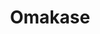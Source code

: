 ---
layout: place
title: "Omakase"
permalink: /california/san-francisco/omakase.html
stateAbbr: CA
stateName: California
cityName: San Francisco
place_id: ChIJFYz55yx-j4ARFUpWF0lt4gw
photos:
  - name: >-
      places/ChIJFYz55yx-j4ARFUpWF0lt4gw/photos/AUy1YQ2M8SBe5DCcAYCpy3P7B9ItRNI0kV4swdQiZKRGu1jrW2UqTAVWEGWcOWgv4WtA4bJL9OdgPL-MwT50fnh6pmVYSImMW2q49jyal2rwWXqUp-kqToSoHXCqd2WPxZbyhVxHDfgmH-O1rt4MBZ2r7QSoAaAccGRZW_E2RunyPs3lTRvPewBq_Xd0eaJGIdUFcq7bhECLgpOn0Z6qvnUlz4XnZerMUR86w0Or7eRWwJvbw7FhcJ3mf1QV9HhoUhmwa3Dc2YSZCSZ6XCuMDq5q6Q4JMs64V1zM3hOCTtfibYGYZIQoyBmkrjfozMOPgAAygr3pz1kY4T6Bivt5UNwPAEelX_K4YPUXVjzzm9RD9YOKQPph4hN2sZxMBMhVz9P2br031cUBuIxVwlXnykDkdtq84CGvo_9yB9_pUWe-YoE
    widthPx: 4000
    heightPx: 3000
    authorAttributions:
      - displayName: Wook Chung
        uri: https://maps.google.com/maps/contrib/117281398299717700812
        photoUri: >-
          https://lh3.googleusercontent.com/a-/ALV-UjXmLd7W8jEd1WWjwgdwsifrYxZzQiYZWgE56JE8moSKA62xKy10=s100-p-k-no-mo
    flagContentUri: >-
      https://www.google.com/local/imagery/report/?cb_client=maps_api_places.places_api&image_key=!1e10!2sCIHM0ogKEICAgICu-bf9GQ&hl=en-US
    googleMapsUri: >-
      https://www.google.com/maps/place//data=!3m4!1e2!3m2!1sCIHM0ogKEICAgICu-bf9GQ!2e10!4m2!3m1!1s0x808f7e2ce7f98c15:0xce26d4917564a15
  - name: >-
      places/ChIJFYz55yx-j4ARFUpWF0lt4gw/photos/AUy1YQ1PHAwX6BBG-LLenuGz5hAhnB39riE_mLpOp6ow6rl1YN5sqeJexrElrZBEKzUFS_rx0owg_dKOJzGhhky_7-gpyDyQhj5Omb9jY2pkAplF_uV0fCK-cslZABUFNcr6vagtYFn7zimXKvY4u3bXpEwnbmuofQmV6A481Lz_Fn_s6uTfPSpejUowsWTxZpTZ84p4-ys5RvUMGXb4i81lliSlcrFYU759gjn3tEWfCcUvI4A3jKBs4KFSH5hy4r2TCDqQf2I3EvLcLA99xeHcuov9fbLFPpdEfaHixIgjKarvLA
    widthPx: 2048
    heightPx: 1365
    authorAttributions:
      - displayName: Omakase
        uri: https://maps.google.com/maps/contrib/112170435476789958741
        photoUri: >-
          https://lh3.googleusercontent.com/a/ACg8ocJy6W2UJ4-s4v4EEpFNCH5__k1payq9aatkRidoSielhoaKCw=s100-p-k-no-mo
    flagContentUri: >-
      https://www.google.com/local/imagery/report/?cb_client=maps_api_places.places_api&image_key=!1e10!2sAF1QipO3-IQblbA8H1opUuvrWfpio6RlIAlrAC76l2nn&hl=en-US
    googleMapsUri: >-
      https://www.google.com/maps/place//data=!3m4!1e2!3m2!1sAF1QipO3-IQblbA8H1opUuvrWfpio6RlIAlrAC76l2nn!2e10!4m2!3m1!1s0x808f7e2ce7f98c15:0xce26d4917564a15
  - name: >-
      places/ChIJFYz55yx-j4ARFUpWF0lt4gw/photos/AUy1YQ27s7pnzNi6Gf-JvpSu4Zf_NdVoDNvZKF7Zo7mgs67Y0ASprM7z58DOomzneqB--_0QvWXWomFl_jy3czXuXm190zg7jqUZqXolWMUYrz35HFRyY5pOJjj2_mZkfHMeDAyqC0h65uzgL9UqtzcITCdkoaym7AUJWNgg1Uixjui_924NWbM-WWYwiQ82ZXo1j4Vtu3MXbcPUIssV8_d8GJDgLtDi8UJOIyRpJJ3UTy2m8r3vWfgIxcdUFVJfZNXnLYW-VzRXI4262kJPxwM2bSpMnqv2Vu1JqoMYzZ8uD95JJafg4uV2bjOA4dOTLs0xH7FqIDTUJg1Z3A81dvF36ZusVdoUUKtYroUm0dcAqy2iba0qDBH0muZZaDbXFwnVnXmDDn6leF5jew4Oj3zncTDbYu0IUTyfbv2YNEgJUb-eGEmM
    widthPx: 1200
    heightPx: 1600
    authorAttributions:
      - displayName: Michael Chang
        uri: https://maps.google.com/maps/contrib/114895646990127992892
        photoUri: >-
          https://lh3.googleusercontent.com/a-/ALV-UjWxR_8cTOoc7w5qs4Y0MlanOb75Yx7EwMsO5U_UQodouJI7TYcl=s100-p-k-no-mo
    flagContentUri: >-
      https://www.google.com/local/imagery/report/?cb_client=maps_api_places.places_api&image_key=!1e10!2sCIHM0ogKEICAgMDgiI317QE&hl=en-US
    googleMapsUri: >-
      https://www.google.com/maps/place//data=!3m4!1e2!3m2!1sCIHM0ogKEICAgMDgiI317QE!2e10!4m2!3m1!1s0x808f7e2ce7f98c15:0xce26d4917564a15
  - name: >-
      places/ChIJFYz55yx-j4ARFUpWF0lt4gw/photos/AUy1YQ2RDYDHBAs9AeaYHOHkHpCJzsLH6ESD73bnhD2tEd2yfQ7au6z9PkIIUkGaM_cChb2zK6QaMNhm_QYnkr7bhe05gopmkuONkbfRXQaY-_dhp1sDrnVCdmiUZxtrIg5sIVC5FyjAroGKhhLjzo0jstBakOx0xO7VSxHhwGC7sfNF_Ez5-EyLZVDJSxQ1fzbQla3z9yXFqVeSFpiozsQ0sGtGdLSSGpMGGj-LwllL7a3rJZTOK4lwTPq6uGi0KtnQbJwiVHpvS1mfjyhv15matctpU8QyZm_ahmMfPTNs-GroVJLTbuhFj6KZsBI-jv6NFOemvYfwJg9cnSA_sAhveeufwcE87I-37Rkf7NViNGeIwCvWGhm9SFmvMmhWtaP-ZUWoR-Zk8JZz455IlAeZ3sm27f-oLjPbIEx_uIej049DTA
    widthPx: 4000
    heightPx: 3000
    authorAttributions:
      - displayName: Kien Lam
        uri: https://maps.google.com/maps/contrib/114156057841605211208
        photoUri: >-
          https://lh3.googleusercontent.com/a-/ALV-UjXqiQOuQyIKfRjWsWu0OowPkCTmwgICtsdSh9nKepjW-IFdr7LYsg=s100-p-k-no-mo
    flagContentUri: >-
      https://www.google.com/local/imagery/report/?cb_client=maps_api_places.places_api&image_key=!1e10!2sCIHM0ogKEICAgICxvJO1Qw&hl=en-US
    googleMapsUri: >-
      https://www.google.com/maps/place//data=!3m4!1e2!3m2!1sCIHM0ogKEICAgICxvJO1Qw!2e10!4m2!3m1!1s0x808f7e2ce7f98c15:0xce26d4917564a15
  - name: >-
      places/ChIJFYz55yx-j4ARFUpWF0lt4gw/photos/AUy1YQ1Qi9CEIcrzccMFDFtiVvDgOfejAAUj7AZyBK9if0Y7uiESTonpjXWi92C8LTJ_AXFTvwZjFWiw7H_r5t3TXXON4-4Z20ZDyOwow8WwFPHYqf63NjxyL-XSVSx4tM-X4-YfURk66g9SE4QXrCOM1Tcut-h9g9RPUaKDTuQQB1cVk8UNLa1uGf_thdf7aIDxWD3Nh6K8fR7Kq0sr6XVhSbNq8nW61Ot8hZjPlSND3HiG6d7eHGDNWnS93DnzohQCC257mSuMAVkil0kPgzRnNEUOMDWUWgqWpaA2kKc0_eOgPZDWFpBbmZan99bLIa1CdctEuv1ppWU2xHhoP5euFbhLRbPclDCXj6KlhWZ7dPE8qlMaVLn-2lK7VKQWaXcjzaO7m5M1BfTftpuXRE3448CH_TykZGCl1_R6MothiJ3DiA
    widthPx: 3024
    heightPx: 4032
    authorAttributions:
      - displayName: Jack Naglieri
        uri: https://maps.google.com/maps/contrib/114361911716120406526
        photoUri: >-
          https://lh3.googleusercontent.com/a/ACg8ocLnWOXa-g8QJ20C3xbeTrp88T8j9jfAx5pvON6e0qrhaIMz1zoJ=s100-p-k-no-mo
    flagContentUri: >-
      https://www.google.com/local/imagery/report/?cb_client=maps_api_places.places_api&image_key=!1e10!2sCIHM0ogKEICAgIDnoNOHNQ&hl=en-US
    googleMapsUri: >-
      https://www.google.com/maps/place//data=!3m4!1e2!3m2!1sCIHM0ogKEICAgIDnoNOHNQ!2e10!4m2!3m1!1s0x808f7e2ce7f98c15:0xce26d4917564a15
  - name: >-
      places/ChIJFYz55yx-j4ARFUpWF0lt4gw/photos/AUy1YQ0Htu7XE6Rf5cvyoECP-vDhwMOU9ZaukUuF4CYSxt-p9wQ9Z2HnmzRpkjHL_2M6imGB9NkssjCpqRplDveJ-47cDbI9xnrlYblkIY8z0lNI6Fv8lDf2HZzKe-H2GCt7jNax7kFNPsEg4tR55WRnAuVuBjwAL59DJIee-1JXtdoXrbLNqe29VQFT79Wa8_YnYmOEkvS_0Moiz8YwQf_bfU7kp1Flzx2njT-d9o9Ecyw9cL8jFjdiPWF2DaFN-_T9aCdmQqqlPF5BqPq4MrE-zqCKrXCsHRz5E9Tih_fDLvpdsYP02RYrodgak3cZGyN5PcgoqntZVYf2Dc3_G7QTyNHAl0mgDHbWnFPXRVC8TOyb4XW6w1YdqSCGbLUu-dYIrz3hSiRDPUFP096IczmJhG2cRAU8fcNVc4mQWv6ZoyI
    widthPx: 4032
    heightPx: 2268
    authorAttributions:
      - displayName: S&E Cafe
        uri: https://maps.google.com/maps/contrib/105874615238558917533
        photoUri: >-
          https://lh3.googleusercontent.com/a-/ALV-UjVb61D6kPGtBOVG2WQ3JdV6KxC3oQjQU3ceOPRHW_tSsjeIp1k=s100-p-k-no-mo
    flagContentUri: >-
      https://www.google.com/local/imagery/report/?cb_client=maps_api_places.places_api&image_key=!1e10!2sCIHM0ogKEICAgIDzm5jgdA&hl=en-US
    googleMapsUri: >-
      https://www.google.com/maps/place//data=!3m4!1e2!3m2!1sCIHM0ogKEICAgIDzm5jgdA!2e10!4m2!3m1!1s0x808f7e2ce7f98c15:0xce26d4917564a15
  - name: >-
      places/ChIJFYz55yx-j4ARFUpWF0lt4gw/photos/AUy1YQ3eIzSc6va_usvkLtRA9iHy23UjSu_4JMuuQa6lG0PF5fkoeTxtqys5aRDM7kdl8dYa0mhMSO7h12lVfAuWmxMG2RdR_iTlwva783aiBHYYJtt82lN052gpIS_wJJYUAxhhDkhV0bC_GCHuN1SbYfQxY6wPmiZ1b7wQaZS_jpWAW3E5WETrDQoRTeJaYtyjkj7_1iPiUbhL88DcKEDgwHWqI1zMxCGuYXBqfHA74AIBmQf7PRXPr_ktSNJc0FePpsHQ1gX57H6ZgdfPpngn1FasOvDuMEg5oWPGoox3D68RViNX0IHRW2zYv6acdVe2b7fOCrB6a_pAa-5w07U3Z7csrey2Ju76tgH4zT3-sAZmVy1-lczcx-jeUg2sqRggI7oNoNaNLD068K3bBJ78GDg_2KMvAXF2RlOlxNvZC97_Vg
    widthPx: 4032
    heightPx: 3024
    authorAttributions:
      - displayName: Elisa Cheng
        uri: https://maps.google.com/maps/contrib/104926101935158168601
        photoUri: >-
          https://lh3.googleusercontent.com/a/ACg8ocJImPORCjhmuPGjtfqi68Y7R5ydjlF8IKHxDh0QEstYN50I9Q=s100-p-k-no-mo
    flagContentUri: >-
      https://www.google.com/local/imagery/report/?cb_client=maps_api_places.places_api&image_key=!1e10!2sCIHM0ogKEICAgICTneKeRg&hl=en-US
    googleMapsUri: >-
      https://www.google.com/maps/place//data=!3m4!1e2!3m2!1sCIHM0ogKEICAgICTneKeRg!2e10!4m2!3m1!1s0x808f7e2ce7f98c15:0xce26d4917564a15
  - name: >-
      places/ChIJFYz55yx-j4ARFUpWF0lt4gw/photos/AUy1YQ3Zqmvfi6VkooxEKazZ6oRfbdHoSqqATJF3C52cT0EN6oPzAsu3sj3tJmZslTWQAdp4IbUL-rn1_kNxnBAsBdew_k40xurCWoDgUO6AFPMkoAzONUKoI5eEWY2oV0HmyBxDi0JzsYL7xBqqmU9GcuFvfGV4YcrMD26cAJVaDIBBjU3MxnwnFrsaeNpSL-4lDJhCDRf-C77MboKmRkWrKvCuE9HqDgG5L5Un7GzMHG_DxrWZKmHH8ABbTDpp6ddY0FMvfHZBqEf70DgHdQaYsg2K3pfLUhyCInAq9LetorgMS31MMkwE9q5q_jvQaaTMRySt7BJPOaTqoqJFV1b-bBajFSxf5NKEgc6N_ZLxS33wucL_eUAjWwhYHV9ClkQc2i18optwQ2E225hjG-1SvUOO61oJDt19s4xm5MBH6Q0gFMtD
    widthPx: 4080
    heightPx: 3072
    authorAttributions:
      - displayName: Nate Perry-Thistle
        uri: https://maps.google.com/maps/contrib/112481672616093649152
        photoUri: >-
          https://lh3.googleusercontent.com/a-/ALV-UjUF5JWvXC76v34fXhtRTzpG2saUK9HWRl_5s0V5ztkC-_5c-UY0Dw=s100-p-k-no-mo
    flagContentUri: >-
      https://www.google.com/local/imagery/report/?cb_client=maps_api_places.places_api&image_key=!1e10!2sCIHM0ogKEICAgIC-3vnznwE&hl=en-US
    googleMapsUri: >-
      https://www.google.com/maps/place//data=!3m4!1e2!3m2!1sCIHM0ogKEICAgIC-3vnznwE!2e10!4m2!3m1!1s0x808f7e2ce7f98c15:0xce26d4917564a15
  - name: >-
      places/ChIJFYz55yx-j4ARFUpWF0lt4gw/photos/AUy1YQ0gV4d6sUHYrM-wZzy51UP1ryijfkoMm5wcsdhWA_dxYiYVmoYH66gquZ6qNxWry00L-6qi0g1oLkH42xcmMYW4nWGn-a1emgOmwVGwj1DdQHtkpNdFTzz_k9BaWoQfy6e9YNj1HgvQBvhsnsc4HD4FAqPn32JqVBsHxP5JOUlDf2NZB1-_tpsazdRZR4rRvbgVkHgaGhHiyLxTwBylp0CROtemeU9i2VpVK30L3D-Ue1PhKTVK763BRKw13eFMLVsIX9EDY7kqleDc9pC7__y5qlHPFFSfWlx26uYE44ErdPOA4MRY07fOYd3A4-nfP6LZ5y_NR4_ce5W3NbSX6ynmiXm7L91xPLBupJsutTyqpz5kjZOTYYpUV2zt4Y1OWvaP9lZVTtnz-5GLbU4VPfOo5ru2LMmNKA5EpXUP0PDNZIEC
    widthPx: 4032
    heightPx: 3024
    authorAttributions:
      - displayName: Elisa Cheng
        uri: https://maps.google.com/maps/contrib/104926101935158168601
        photoUri: >-
          https://lh3.googleusercontent.com/a/ACg8ocJImPORCjhmuPGjtfqi68Y7R5ydjlF8IKHxDh0QEstYN50I9Q=s100-p-k-no-mo
    flagContentUri: >-
      https://www.google.com/local/imagery/report/?cb_client=maps_api_places.places_api&image_key=!1e10!2sCIHM0ogKEICAgICTneKetgE&hl=en-US
    googleMapsUri: >-
      https://www.google.com/maps/place//data=!3m4!1e2!3m2!1sCIHM0ogKEICAgICTneKetgE!2e10!4m2!3m1!1s0x808f7e2ce7f98c15:0xce26d4917564a15
  - name: >-
      places/ChIJFYz55yx-j4ARFUpWF0lt4gw/photos/AUy1YQ2wqSCVlmSyVue3JCgWY8AnJWsuG4_EuDsD1RYkqtZKJR79cBB4WmU717KmW1E2DUxiRoRu57DVLaSHNsmK5S5izI8cwpUCf2VEv_P3SHez-ggWCTkeLYvhYehPjk382GFpRpW5iKhffT_sPq-lZHJe8JKxYqRk-usCmC6DALZ9E4mzoaOBHRM22S5gv5FChmnCDgn3pboU0m0TB43mJjegJqGWeunJa5G8S-pDSpYfjD2_n36B0MpH1d9aal4V9r2NWlqavdk7_N3Fc7tdi0-xYa9DxznykQmg9dLmSrrLfQHcSlgVUVV7I_qLQixO9qFUqzm7gTi0y0nBzvjfQUuCWT8BMkmG4dEHHs2bxdtdwPy-JXBmL2qyMQMBuCLPWTA34PBO8a7A_I3B7vF7Xk2jJw_nKp8ZqC7Iz0VS4VK4mg
    widthPx: 4032
    heightPx: 3024
    authorAttributions:
      - displayName: Yuan Niu
        uri: https://maps.google.com/maps/contrib/103525127836841937312
        photoUri: >-
          https://lh3.googleusercontent.com/a-/ALV-UjUVHFZEWJAyYb9yrdpqypetz017gAJP1F0K4VldXNJK_yenhIdSog=s100-p-k-no-mo
    flagContentUri: >-
      https://www.google.com/local/imagery/report/?cb_client=maps_api_places.places_api&image_key=!1e10!2sCIHM0ogKEICAgIDG8PqwGw&hl=en-US
    googleMapsUri: >-
      https://www.google.com/maps/place//data=!3m4!1e2!3m2!1sCIHM0ogKEICAgIDG8PqwGw!2e10!4m2!3m1!1s0x808f7e2ce7f98c15:0xce26d4917564a15
address: 665 Townsend St, San Francisco, CA 94103, USA
street: 665 Townsend St
city: San Francisco
state: CA
zip: '94103'
country: USA
neighborhood: Showplace Square
latitude: '37.770609'
longitude: '-122.402856'
accessibility_options:
  wheelchairAccessibleEntrance: true
  wheelchairAccessibleRestroom: true
  wheelchairAccessibleSeating: true
business_status: OPERATIONAL
name: Omakase
google_maps_links:
  directionsUri: >-
    https://www.google.com/maps/dir//''/data=!4m7!4m6!1m1!4e2!1m2!1m1!1s0x808f7e2ce7f98c15:0xce26d4917564a15!3e0
  placeUri: https://maps.google.com/?cid=928424633883314709
  writeAReviewUri: >-
    https://www.google.com/maps/place//data=!4m3!3m2!1s0x808f7e2ce7f98c15:0xce26d4917564a15!12e1
  reviewsUri: >-
    https://www.google.com/maps/place//data=!4m4!3m3!1s0x808f7e2ce7f98c15:0xce26d4917564a15!9m1!1b1
  photosUri: >-
    https://www.google.com/maps/place//data=!4m3!3m2!1s0x808f7e2ce7f98c15:0xce26d4917564a15!10e5
primary_type: Japanese Restaurant
opening_hours:
  regular: null
  current: null
secondary_opening_hours:
  regular:
    weekdayDescriptions: null
    type: null
  current:
    weekdayDescriptions: null
    type: null
phone: null
price_level: null
price_range: null
rating: null
rating_count: 0
website: null
description: null
reviews: null
parking_options: null
payment_options: null
allow_dogs: null
curbside_pickup: null
delivery: null
dine_in: null
good_for_children: null
good_for_groups: null
good_for_sports: null
live_music: null
menu_for_children: null
outdoor_seating: null
reservable: null
restroom: null
serves_beer: null
serves_breakfast: null
serves_brunch: null
serves_cocktails: null
serves_coffee: null
serves_dinner: null
serves_dessert: null
serves_lunch: null
serves_vegetarian_food: null
serves_wine: null
takeout: null
slug: Omakase

---